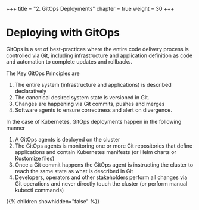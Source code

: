 +++
title = "2.  GitOps Deployments"
chapter = true
weight = 30
+++

# Deploying with GitOps

GitOps is a set of best-practices where the entire code delivery process is controlled via Git, including infrastructure and application definition as code and automation to complete updates and rollbacks.


The Key GitOps Principles are 

1. The entire system (infrastructure and applications) is described declaratively
2. The canonical desired system state is versioned in Git.
3. Changes are happening via Git commits, pushes and merges
4. Software agents to ensure correctness and alert on divergence. 

In the case of Kubernetes, GitOps deployments happen in the following manner

1. A GitOps agents is deployed on the cluster
2. The GitOps agents is monitoring one or more Git repositories that define applications and contain Kubernetes manifests (or Helm charts or Kustomize files)
3. Once a Git commit happens the GitOps agent is instructing the cluster
to reach the same state as what is described in Git
4. Developers, operators and other stakeholders perform all changes
via Git operations and never directly touch the cluster (or perform manual kubectl commands)


{{% children showhidden="false" %}}


